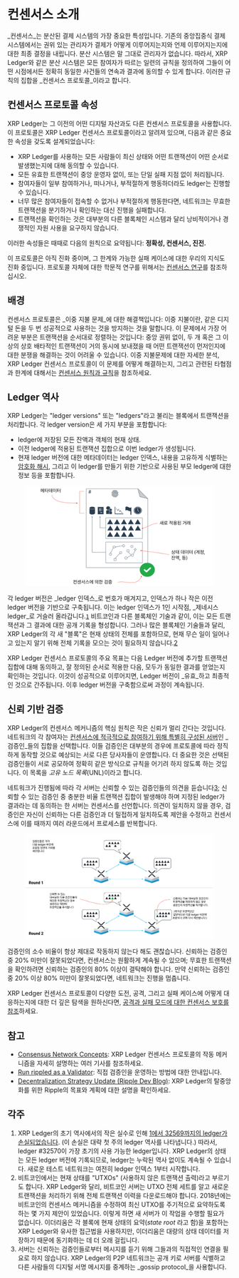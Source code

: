 # 컨센서스 소개

_컨센서스_는 분산된 결제 시스템의 가장 중요한 특성입니다. 기존의 중앙집중식 결제 시스템에서는 권위 있는 관리자가 결제가 어떻게 이루어지는지와 언제 이루어지는지에 대한 최종 결정을 내립니다. 분산 시스템은 말 그대로 관리자가 없습니다. 따라서, XRP Ledger와 같은 분산 시스템은 모든 참여자가 따르는 일련의 규칙을 정의하여 그들이 어떤 시점에서든 정확히 동일한 사건들의 연속과 결과에 동의할 수 있게 합니다. 이러한 규칙의 집합을 _컨센서스 프로토콜_이라고 합니다.

## 컨센서스  프로토콜 속성

XRP Ledger는 그 이전의 어떤 디지털 자산과도 다른 컨센서스 프로토콜을 사용합니다. 이 프로토콜은 XRP Ledger 컨센서스 프로토콜이라고 알려져 있으며, 다음과 같은 중요한 속성을 갖도록 설계되었습니다:

* XRP Ledger를 사용하는 모든 사람들이 최신 상태와 어떤 트랜잭션이 어떤 순서로 발생했는지에 대해 동의할 수 있습니다.&#x20;
* 모든 유효한 트랜잭션이 중앙 운영자 없이, 또는 단일 실패 지점 없이 처리됩니다.
* 참여자들이 일부 참여하거나, 떠나거나, 부적절하게 행동하더라도 ledger는 진행할 수 있습니다.
* 너무 많은 참여자들이 접속할 수 없거나 부적절하게 행동한다면, 네트워크는   무효한 트랜잭션을 분기하거나 확인하는 대신 진행을 실패합니다.
* 트랜잭션을 확인하는 것은 대부분의 다른 블록체인 시스템과 달리 낭비적이거나 경쟁적인 자원 사용을 요구하지 않습니다.

이러한 속성들은 때때로 다음의 원칙으로 요약됩니다: **정확성, 컨센서스, 진전.**

이 프로토콜은 아직 진화 중이며, 그 한계와 가능한 실패 케이스에 대한 우리의 지식도 진화 중입니다. 프로토콜 자체에 대한 학문적 연구를 위해서는 [컨센서스 연구](../undefined-1/undefined-7.md)를 참조하십시오.

## 배경

컨센서스 프로토콜은 _이중 지불 문제_에 대한 해결책입니다: 이중 지불이란, 같은 디지털 돈을 두 번 성공적으로 사용하는 것을 방지하는 것을 말합니다. 이 문제에서 가장 어려운 부분은 트랜잭션을 순서대로 정렬하는 것입니다: 중앙 권위 없이, 두 개 혹은 그 이상의 상호 배타적인 트랜잭션이 거의 동시에 보내졌을 때 어떤 트랜잭션이 먼저인지에 대한 분쟁을 해결하는 것이 어려울 수 있습니다. 이중 지불문제에 대한 자세한 분석, XRP Ledger 컨센서스 프로토콜이 이 문제를 어떻게 해결하는지, 그리고 관련된 타협점과 한계에 대해서는 [컨센서스 원칙과 규칙](../undefined-4/undefined-1.md)을 참조하세요.

## Ledger 역사

XRP Ledger는 "ledger versions" 또는 "ledgers"라고 불리는 블록에서 트랜잭션을 처리합니다. 각 ledger version은 세 가지 부분을 포함합니다:

* ledger에 저장된 모든 잔액과 객체의 현재 상태.
* 이전 ledger에 적용된 트랜잭션 집합으로 이번 ledger가 생성됩니다.
* 현재 ledger 버전에 대한 메타데이터는 ledger 인덱스, 내용을 고유하게 식별하는 [암호화 해시](https://en.wikipedia.org/wiki/Cryptographic\_hash\_function), 그리고 이 ledger를 만들기 위한 기반으로 사용된 부모 ledger에 대한 정보 등을 포함합니다.

<figure><img src="../../.gitbook/assets/Introduction to Consensus_1.png" alt=""><figcaption></figcaption></figure>

각 ledger 버전은 _ledger 인덱스_로 번호가 매겨지고, 인덱스가 하나 작은 이전 ledger 버전을 기반으로 구축됩니다. 이는 ledger 인덱스가 1인 시작점, _제네시스 ledger_로 거슬러 올라갑니다.[`1`](undefined.md#undefined-4) 비트코인과 다른 블록체인 기술과 같이, 이는 모든 트랜잭션과 그 결과에 대한 공개 기록을 형성합니다. 그러나 많은 블록체인 기술들과 달리, XRP Ledger의 각 새 "블록"은 현재 상태의 전체를 포함하므로, 현재 무슨 일이 일어나고 있는지 알기 위해 전체 기록을 모으는 것이 필요하지 않습니다.[2](undefined.md#undefined-4)

XRP Ledger 컨센서스 프로토콜의 주요 목표는 다음 Ledger 버전에 추가할 트랜잭션 집합에 대해 동의하고, 잘 정의된 순서로 적용한 다음, 모두가 동일한 결과를 얻었는지 확인하는 것입니다. 이것이 성공적으로 이루어지면, Ledger 버전이 _유효_하고 최종적인 것으로 간주됩니다. 이후 ledger 버전을 구축함으로써 과정이 계속됩니다.

## 신뢰 기반 검증

XRP Ledger의 컨센서스 메커니즘의 핵심 원칙은 작은 신뢰가 멀리 간다는 것입니다. 네트워크의 각 참여자는 [컨센서스에 적극적으로 참여하기 위해 특별히 구성된 서버](../../tutorials/rippled/rippled-1/rippled.md)인 _검증인_들의 집합을 선택합니다. 이들 검증인은 대부분의 경우에 프로토콜에 따라 정직하게 동작할 것으로 예상되는 서로 다른 당사자들이 운영합니다. 더 중요한 것은 선택된 검증인들이 서로 공모하여 정확히 같은 방식으로 규칙을 어기려 하지 않도록 하는 것입니다. 이 목록을 _고유 노드 목록_(UNL)이라고 합니다.

네트워크가 진행됨에 따라 각 서버는 신뢰할 수 있는 검증인들의 의견을 듣습니다[3](undefined.md#undefined-4); 신뢰할 수 있는 검증인 중 충분한 비율 트랜잭션 집합이 발생해야 하며 지정된 ledger가 결과라는 데 동의하는 한 서버는 컨센서스를 선언합니다. 의견이 일치하지 않을 경우, 검증인은 자신이 신뢰하는 다른 검증인과 더 밀접하게 일치하도록 제안을 수정하고 컨센서스에 이를 때까지 여러 라운드에서 프로세스를 반복합니다.

<figure><img src="../../.gitbook/assets/Introduction to Consensus_2.png" alt=""><figcaption></figcaption></figure>

검증인의 소수 비율이 항상 제대로 작동하지 않는다 해도 괜찮습니다. 신뢰하는 검증인 중 20% 미만이 잘못되었다면, 컨센서스는 원활하게 계속될 수 있으며; 무효한 트랜잭션을 확인하려면 신뢰하는 검증인의 80% 이상이 결탁해야 합니다. 만약 신뢰하는 검증인 중 20% 이상 80% 미만이 잘못되었다면, 네트워크는 진행을 멈춥니다.

XRP Ledger 컨센서스 프로토콜이 다양한 도전, 공격, 그리고 실패 케이스에 어떻게 대응하는지에 대한 더 깊은 탐색을 원하신다면, [공격과 실패 모드에 대한 컨센서스 보호를 참조](../undefined-1/undefined-2.md)하세요.&#x20;

## 참고

* [Consensus Network Concepts](../undefined-1/): XRP Ledger 컨센서스 프로토콜의 작동 메커니즘을 자세히 설명하는 여러 기사를 참조하세요.&#x20;
* [Run rippled as a Validator](../../tutorials/rippled/rippled-1/rippled.md): 직접 검증인을 운영하는 방법에 대한 안내입니다.&#x20;
* [Decentralization Strategy Update (Ripple Dev Blog)](https://xrpl.org/blog/2017/decent-strategy-update.html): XRP Ledger의 탈중앙화를 위한 Ripple의 목표와 계획에 대한 설명을 확인하세요.

## 각주

1. XRP Ledger의 초기 역사에서의 작은 실수로 인해 [1에서 32569까지의 ledger가 손실되었습니다](http://web.archive.org/web/20171211225452/https://forum.ripple.com/viewtopic.php?f=2\&t=3613). (이 손실은 대략 첫 주의 ledger 역사를 나타냅니다.) 따라서, ledger #32570이 가장 초기의 사용 가능한 ledger입니다. XRP Ledger의 상태는 모든 ledger 버전에 기록되므로, ledger는 누락된 역사 없이도 계속될 수 있습니다. 새로운 테스트 네트워크는 여전히 ledger 인덱스 1부터 시작합니다.
2. 비트코인에서는 현재 상태를 "UTXOs" (사용하지 않은 트랜잭션 출력)라고 부르기도 합니다. XRP Ledger와 달리, 비트코인 서버는 UTXO 전체 세트를 알고 새로운 트랜잭션을 처리하기 위해 전체 트랜잭션 이력을 다운로드해야 합니다. 2018년에는 비트코인의 컨센서스 메커니즘을 수정하여 최신 UTXO를 주기적으로 요약하도록 하는 몇 가지 제안이 있었습니다. 이렇게 하면 새 서버가 이 작업을 수행할 필요가 없습니다. 이더리움은 각 블록에 현재 상태의 요약(_state root_ 라고 함)을 포함하는 XRP Ledger와 유사한 접근법을 사용하지만, 이더리움은 대량의 상태 데이터를 저장하기 때문에 동기화하는 데 더 오래 걸립니다.
3. 서버는 신뢰하는 검증인들로부터 메시지를 듣기 위해 그들과의 직접적인 연결을 필요로 하지 않습니다. XRP Ledger의 P2P 네트워크는 공개 키로 서버를 식별하고 다른 사람들의 디지털 서명 메시지를 중계하는 _gossip protocol_을 사용합니다.
